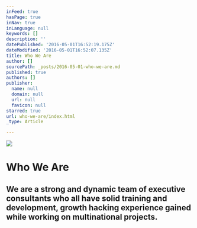 ```yaml
---
inFeed: true
hasPage: true
inNav: true
inLanguage: null
keywords: []
description: ''
datePublished: '2016-05-01T16:52:19.175Z'
dateModified: '2016-05-01T16:52:07.135Z'
title: Who We Are
author: []
sourcePath: _posts/2016-05-01-who-we-are.md
published: true
authors: []
publisher:
  name: null
  domain: null
  url: null
  favicon: null
starred: true
url: who-we-are/index.html
_type: Article

---
```

![](https://the-grid-user-content.s3-us-west-2.amazonaws.com/b5b100b9-d126-4c1b-889d-abd5bb016313.jpg)

# Who We Are

## We are a strong and dynamic team of executive consultants who all have solid training and development, growth hacking experience gained while working on multinational projects.